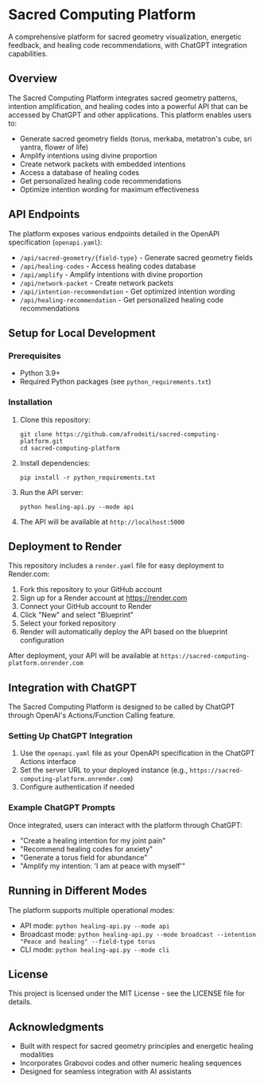 # Sacred Computing Platform

A comprehensive platform for sacred geometry visualization, energetic feedback, and healing code recommendations, with ChatGPT integration capabilities.

## Overview

The Sacred Computing Platform integrates sacred geometry patterns, intention amplification, and healing codes into a powerful API that can be accessed by ChatGPT and other applications. This platform enables users to:

- Generate sacred geometry fields (torus, merkaba, metatron's cube, sri yantra, flower of life)
- Amplify intentions using divine proportion
- Create network packets with embedded intentions
- Access a database of healing codes
- Get personalized healing code recommendations
- Optimize intention wording for maximum effectiveness

## API Endpoints

The platform exposes various endpoints detailed in the OpenAPI specification (`openapi.yaml`):

- `/api/sacred-geometry/{field-type}` - Generate sacred geometry fields
- `/api/healing-codes` - Access healing codes database
- `/api/amplify` - Amplify intentions with divine proportion
- `/api/network-packet` - Create network packets
- `/api/intention-recommendation` - Get optimized intention wording
- `/api/healing-recommendation` - Get personalized healing code recommendations

## Setup for Local Development

### Prerequisites
- Python 3.9+
- Required Python packages (see `python_requirements.txt`)

### Installation

1. Clone this repository:
   ```
   git clone https://github.com/afrodeiti/sacred-computing-platform.git
   cd sacred-computing-platform
   ```

2. Install dependencies:
   ```
   pip install -r python_requirements.txt
   ```

3. Run the API server:
   ```
   python healing-api.py --mode api
   ```

4. The API will be available at `http://localhost:5000`

## Deployment to Render

This repository includes a `render.yaml` file for easy deployment to Render.com:

1. Fork this repository to your GitHub account
2. Sign up for a Render account at https://render.com
3. Connect your GitHub account to Render
4. Click "New" and select "Blueprint" 
5. Select your forked repository
6. Render will automatically deploy the API based on the blueprint configuration

After deployment, your API will be available at `https://sacred-computing-platform.onrender.com`

## Integration with ChatGPT

The Sacred Computing Platform is designed to be called by ChatGPT through OpenAI's Actions/Function Calling feature. 

### Setting Up ChatGPT Integration

1. Use the `openapi.yaml` file as your OpenAPI specification in the ChatGPT Actions interface
2. Set the server URL to your deployed instance (e.g., `https://sacred-computing-platform.onrender.com`)
3. Configure authentication if needed

### Example ChatGPT Prompts

Once integrated, users can interact with the platform through ChatGPT:

- "Create a healing intention for my joint pain"
- "Recommend healing codes for anxiety"
- "Generate a torus field for abundance" 
- "Amplify my intention: 'I am at peace with myself'"

## Running in Different Modes

The platform supports multiple operational modes:

- API mode: `python healing-api.py --mode api`
- Broadcast mode: `python healing-api.py --mode broadcast --intention "Peace and healing" --field-type torus`
- CLI mode: `python healing-api.py --mode cli`

## License

This project is licensed under the MIT License - see the LICENSE file for details.

## Acknowledgments

- Built with respect for sacred geometry principles and energetic healing modalities
- Incorporates Grabovoi codes and other numeric healing sequences
- Designed for seamless integration with AI assistants